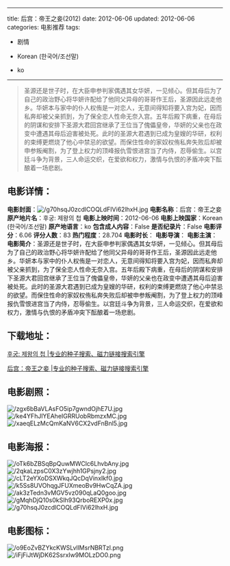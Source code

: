 
---
title: 后宫：帝王之妾(2012)
date: 2012-06-06
updated: 2012-06-06
categories: 电影推荐
tags:
- 剧情

- Korean (한국어/조선말)
- ko
---


> 圣源还是世子时，在大臣申参判家偶遇其女华妍，一见倾心。但其母后为了自己的政治野心将华妍许配给了他同父异母的哥哥作王后，圣源因此远走他乡。华妍本与家中的仆人权侑是一对恋人，无意间得知将要入宫为妃，因而私奔却被父亲抓到，为了保全恋人性命无奈入宫。五年后殿下病重，在母后的阴谋和安排下圣源大君回宫继承了王位当了傀儡皇帝，华妍的父亲也在政变中遭遇其母后迫害被处死。此时的圣源大君遇到已成为皇嫂的华研，权利的束缚更燃烧了他心中禁忌的欲望。而保住性命的家奴权侑私奔失败后却被申参叛阉割，为了登上权力的顶峰报仇雪恨进宫当了内侍，忍辱偷生。以宫廷斗争为背景，三人命运交织，在爱欲和权力，激情与仇恨的矛盾冲突下酝酿着一场悲剧。

## **电影详情**：

**电影封面**：<img src="https://image.tmdb.org/t/p/w200/g70hsqJ0zcdlCOQLdFIVi62lhxH.jpg" alt="/g70hsqJ0zcdlCOQLdFIVi62lhxH.jpg" title="/g70hsqJ0zcdlCOQLdFIVi62lhxH.jpg">
**电影名称**：后宫：帝王之妾
**原产地片名**：후궁: 제왕의 첩
**电影上映时间**：2012-06-06
**电影上映国家**：Korean (한국어/조선말)
**原产地语言**：ko
**包含成人内容**：False
**是否纪录片**：False
**电影评分**：6.06
**评分人数**：83
**热门程度**：28.704
**电影时长**：
**电影导演**：
**电影主演**：
**电影简介**：圣源还是世子时，在大臣申参判家偶遇其女华妍，一见倾心。但其母后为了自己的政治野心将华妍许配给了他同父异母的哥哥作王后，圣源因此远走他乡。华妍本与家中的仆人权侑是一对恋人，无意间得知将要入宫为妃，因而私奔却被父亲抓到，为了保全恋人性命无奈入宫。五年后殿下病重，在母后的阴谋和安排下圣源大君回宫继承了王位当了傀儡皇帝，华妍的父亲也在政变中遭遇其母后迫害被处死。此时的圣源大君遇到已成为皇嫂的华研，权利的束缚更燃烧了他心中禁忌的欲望。而保住性命的家奴权侑私奔失败后却被申参叛阉割，为了登上权力的顶峰报仇雪恨进宫当了内侍，忍辱偷生。以宫廷斗争为背景，三人命运交织，在爱欲和权力，激情与仇恨的矛盾冲突下酝酿着一场悲剧。

## **下载地址**：
[후궁: 제왕의 첩 |专业的种子搜索、磁力链接搜索引擎](https://movie.amd794.com:2083/?search=%ED%9B%84%EA%B6%81%3A%20%EC%A0%9C%EC%99%95%EC%9D%98%20%EC%B2%A9&ordering=&mode=match_phrase&page_size=10&page=1)

[后宫：帝王之妾 |专业的种子搜索、磁力链接搜索引擎](https://movie.amd794.com:2083/?search=%E5%90%8E%E5%AE%AB%EF%BC%9A%E5%B8%9D%E7%8E%8B%E4%B9%8B%E5%A6%BE&ordering=&mode=match_phrase&page_size=10&page=1)
 

## **电影剧照**：
<img src="https://image.tmdb.org/t/p/original/zgx6bBaVLAsFO5ip7gwndOjhE7U.jpg" alt="/zgx6bBaVLAsFO5ip7gwndOjhE7U.jpg" title="/zgx6bBaVLAsFO5ip7gwndOjhE7U.jpg"><img src="https://image.tmdb.org/t/p/original/ke4YFhJlYEAheIGRRUobRbmzxMC.jpg" alt="/ke4YFhJlYEAheIGRRUobRbmzxMC.jpg" title="/ke4YFhJlYEAheIGRRUobRbmzxMC.jpg"><img src="https://image.tmdb.org/t/p/original/xaeqELzMcQmKaNV6CX2vdFnBnl5.jpg" alt="/xaeqELzMcQmKaNV6CX2vdFnBnl5.jpg" title="/xaeqELzMcQmKaNV6CX2vdFnBnl5.jpg">

## **电影海报**：
<img src="https://image.tmdb.org/t/p/original/oTk6bZBSqBpQuwMWClc6LhvbAny.jpg" alt="/oTk6bZBSqBpQuwMWClc6LhvbAny.jpg" title="/oTk6bZBSqBpQuwMWClc6LhvbAny.jpg"><img src="https://image.tmdb.org/t/p/original/2qkaLzpsC0X3zYwjhh1GPsjny2.jpg" alt="/2qkaLzpsC0X3zYwjhh1GPsjny2.jpg" title="/2qkaLzpsC0X3zYwjhh1GPsjny2.jpg"><img src="https://image.tmdb.org/t/p/original/cLT2eYXoDSXWkqJQcDqVinxIkf0.jpg" alt="/cLT2eYXoDSXWkqJQcDqVinxIkf0.jpg" title="/cLT2eYXoDSXWkqJQcDqVinxIkf0.jpg"><img src="https://image.tmdb.org/t/p/original/k5Ss8UVOhqgJFUXmeoBv9HwCqZA.jpg" alt="/k5Ss8UVOhqgJFUXmeoBv9HwCqZA.jpg" title="/k5Ss8UVOhqgJFUXmeoBv9HwCqZA.jpg"><img src="https://image.tmdb.org/t/p/original/ak3zTedn3vMGV5vz090qLaQ0goo.jpg" alt="/ak3zTedn3vMGV5vz090qLaQ0goo.jpg" title="/ak3zTedn3vMGV5vz090qLaQ0goo.jpg"><img src="https://image.tmdb.org/t/p/original/gMqhDjQ10s0kSIh93QrboREXP0x.jpg" alt="/gMqhDjQ10s0kSIh93QrboREXP0x.jpg" title="/gMqhDjQ10s0kSIh93QrboREXP0x.jpg"><img src="https://image.tmdb.org/t/p/original/g70hsqJ0zcdlCOQLdFIVi62lhxH.jpg" alt="/g70hsqJ0zcdlCOQLdFIVi62lhxH.jpg" title="/g70hsqJ0zcdlCOQLdFIVi62lhxH.jpg">

## **电影图标**：
<img src="https://image.tmdb.org/t/p/original/o9EoZvBZYkcKWSLvllMsrNBRTzl.png" alt="/o9EoZvBZYkcKWSLvllMsrNBRTzl.png" title="/o9EoZvBZYkcKWSLvllMsrNBRTzl.png"><img src="https://image.tmdb.org/t/p/original/iFjFiJtWjDK62SsrxIw9MOLzDO0.png" alt="/iFjFiJtWjDK62SsrxIw9MOLzDO0.png" title="/iFjFiJtWjDK62SsrxIw9MOLzDO0.png">
